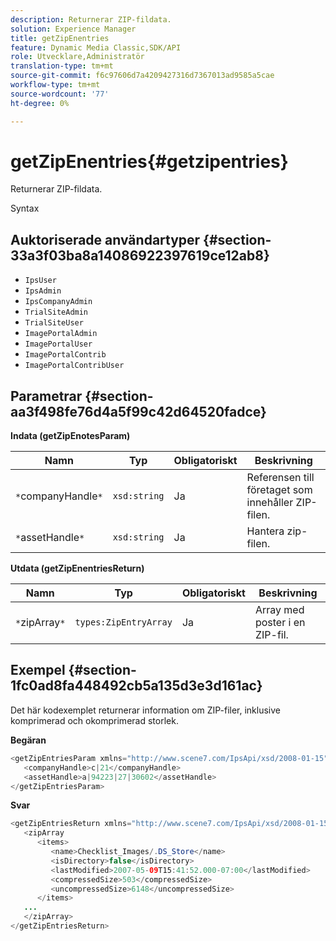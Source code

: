 ```yaml
---
description: Returnerar ZIP-fildata.
solution: Experience Manager
title: getZipEnentries
feature: Dynamic Media Classic,SDK/API
role: Utvecklare,Administratör
translation-type: tm+mt
source-git-commit: f6c97606d7a4209427316d7367013ad9585a5cae
workflow-type: tm+mt
source-wordcount: '77'
ht-degree: 0%

---
```



# getZipEnentries{#getzipentries}

Returnerar ZIP-fildata.

Syntax

## Auktoriserade användartyper {#section-33a3f03ba8a14086922397619ce12ab8}

* `IpsUser`
* `IpsAdmin`
* `IpsCompanyAdmin`
* `TrialSiteAdmin`
* `TrialSiteUser`
* `ImagePortalAdmin`
* `ImagePortalUser`
* `ImagePortalContrib`
* `ImagePortalContribUser`

## Parametrar {#section-aa3f498fe76d4a5f99c42d64520fadce}

**Indata (getZipEnotesParam)**

| Namn | Typ | Obligatoriskt | Beskrivning |
|---|---|---|---|
| `*`companyHandle`*` | `xsd:string` | Ja | Referensen till företaget som innehåller ZIP-filen. |
| `*`assetHandle`*` | `xsd:string` | Ja | Hantera zip-filen. |

**Utdata (getZipEnentriesReturn)**

| Namn | Typ | Obligatoriskt | Beskrivning |
|---|---|---|---|
| `*`zipArray`*` | `types:ZipEntryArray` | Ja | Array med poster i en ZIP-fil. |

## Exempel {#section-1fc0ad8fa448492cb5a135d3e3d161ac}

Det här kodexemplet returnerar information om ZIP-filer, inklusive komprimerad och okomprimerad storlek.

**Begäran**

```java
<getZipEntriesParam xmlns="http://www.scene7.com/IpsApi/xsd/2008-01-15">
   <companyHandle>c|21</companyHandle>
   <assetHandle>a|94223|27|30602</assetHandle>
</getZipEntriesParam>
```

**Svar**

```java
<getZipEntriesReturn xmlns="http://www.scene7.com/IpsApi/xsd/2008-01-15">
   <zipArray
      <items>
         <name>Checklist_Images/.DS_Store</name>
         <isDirectory>false</isDirectory>
         <lastModified>2007-05-09T15:41:52.000-07:00</lastModified>
         <compressedSize>503</compressedSize>
         <uncompressedSize>6148</uncompressedSize>
      </items>
   ...
   </zipArray>
</getZipEntriesReturn>
```


